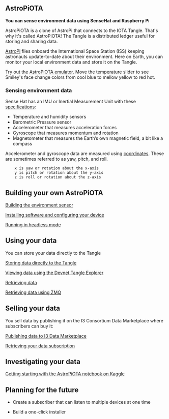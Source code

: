 ## AstroPiOTA

<b>You can sense environment data using SenseHat and Raspberry Pi</b>

AstroPiOTA is a clone of AstroPi that connects to the IOTA Tangle.  That's why it's called AstroPiOTA!  The Tangle is a distributed ledger useful for storing and sharing data.  

[AstroPi](https://www.nasa.gov/mission_pages/station/research/experiments/2429.html) flies onboard the International Space Station (ISS) keeping astronauts update-to-date about their environment. 
  Here on Earth, you can monitor your local environment data and store it on the Tangle.  

Try out the [AstroPiOTA emulator](http://www.nelsonglobalgeek.com/I3/Phase1/AstroPiOTAemulator.htm).  Move the temperature slider to see Smiley's face change colors from cool blue to mellow yellow to red hot.

### Sensing environment data

Sense Hat has an IMU or Inertial Measurement Unit with these [specifications](SenseHatSpecs.md):

- Temperature and humidity sensors
- Barometric Pressure sensor
- Accelerometer that measures acceleration forces
- Gyroscope that measures momentum and rotation
- Magnetometer that measures the Earth’s own magnetic field, a bit like a compass

Accelerometer and gyroscope data are measured using [coordinates](https://en.wikipedia.org/wiki/Euler_angles).  These are sometimes referred to as yaw, pitch, and roll.

        x is yaw or rotation about the x-axis
        y is pitch or rotation about the y-axis
        z is roll or rotation about the z-axis
        

## Building your own AstroPiOTA

[Building the environment sensor](BuildIT.md)

[Installing software and configuring your device](InstallIT.md)

[Running in headless mode](Headless.md)

## Using your data

You can store your data directly to the Tangle

[Storing data directly to the Tangle](direct2Tangle.md)

[Viewing data using the Devnet Tangle Explorer](https://devnet.thetangle.org/)

[Retrieving data]()

[Retrieving data using ZMQ](zmq_listener.md)


## Selling your data
You sell data by publishing it on the I3 Consortium Data Marketplace where subscribers can buy it:

[Publishing data to I3 Data Marketplace](I3-publish.md)

[Retrieving your data subscription](I3-subscribe.md)

## Investigating your data

[Getting starting with the AstroPiOTA notebook on Kaggle](https://www.kaggle.com/nelsondata/astropiota-weather-los-angeles)

## Planning for the future

- Create a subscriber that can listen to multiple devices at one time

- Build a one-click installer
